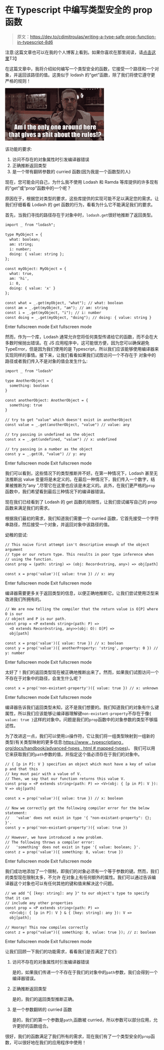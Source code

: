 # 在 Typescript 中编写类型安全的 prop 函数

> 原文：<https://dev.to/cdimitroulas/writing-a-type-safe-prop-function-in-typescript-8d6>

注意:这篇文章也可以在我的个人博客上看到。如果你喜欢在那里阅读，请[点击这里](https://blog.cdimitroulas.com/posts/2019-03-16-type-safe-prop-func-ts.html)T3】

在这篇文章中，我将介绍如何编写一个类型安全的函数，它接受一个路径和一个对象，并返回该路径的值。这类似于 lodash 的“get”函数，除了我们将使它遵守更严格的规则！

[![gif-about-rules](img/058c92082c60294b5fde6cc182781694.png)](https://i.giphy.com/media/ma4msCmcHpAoBLU6hl/giphy.gif)

该功能的要求:

1.  访问不存在的对象属性时引发编译器错误
2.  正确推断返回类型
3.  是一个带有翻转参数的 curried 函数(因为我是一个函数型的人)

现在，您可能会问自己，为什么我不使用 Lodash 和 Ramda 等库提供的许多现有的“get”或“prop”函数中的一个呢？

原因在于，根据您对类型的要求，这些库提供的实现可能不足以满足您的需求。让我们仔细看看 Lodash 的 get 函数的行为，看看为什么它不能满足我们的要求。

首先，当我们寻找的路径存在于对象中时，`lodash.get`很好地推断了返回类型。

```
import _ from "lodash";

type MyObject = {
  what: boolean;
  am: string;
  i: number;
  doing: { value: string };
};

const myObject: MyObject = {
  what: true,
  am: 'hi',
  i: 0,
  doing: { value: 'x' }
};

const what = _.get(myObject, "what"); // what: boolean
const am = _.get(myObject, "am"); // am: string
const i = _.get(myObject, "i"); // i: number
const doing = _.get(myObject, "doing"); // doing: { value: string } 
```

Enter fullscreen mode Exit fullscreen mode

然而，作为一个库，Lodash 通常允许您将任何类型传递给它的函数，而不会在大多数时候抛出错误。在 JS 应用程序中，这可能很方便，因为您可以确保避免 TypeError，但是因为我们使用的是 Typescript，所以我们应该能够使用编译器来实现同样的事情。接下来，让我们看看如果我们试图访问一个不存在于
对象中的路径或者我们传入不是对象的值会发生什么:

```
import _ from "lodash"

type AnotherObject = {
  something: boolean
}

const anotherObject: AnotherObject = {
  something: true
}

// try to get "value" which doesn't exist in anotherObject
const value = _.get(anotherObject, "value") // value: any

// try passing in undefined as the object
const x = _.get(undefined, "value") // x: undefined

// try passing in a number as the object
const y = _.get(0, "value") // y: any 
```

Enter fullscreen mode Exit fullscreen mode

我们可以看到，这些情况下的类型推断并不好。在第一种情况下，Lodash 甚至无法推断出 value 变量将是未定义的。在最后一种情况下，我们传入一个数字，结果被推断为“any ”,尽管它在这里也应该是未定义的。此外，在我们更严格的`prop`函数中，我们希望看到最后三种情况下的编译器错误。

现在我们已经看到了 Lodash 的 get 函数的局限性，让我们尝试编写自己的 prop 函数来满足我们的需求。

根据我们最初的需求，我们知道我们需要一个 curried 函数，它首先接受一个字符串路径，然后接受一个对象，并返回对象中该路径的值。

幼稚的尝试:

```
// This naive first attempt isn't descriptive enough of the object argument
// type or our return type. This results in poor type inference when
// using the function. 
const prop = (path: string) => (obj: Record<string, any>) => obj[path]

const x = prop('value')({ value: true }) // x: any 
```

Enter fullscreen mode Exit fullscreen mode

编译器需要更多关于返回类型的信息，以便正确地推断它。让我们尝试使用泛型来改进我们所拥有的。

```
// We are now telling the compiler that the return value is O[P] where O is our
// object and P is our path.
const prop = <P extends string>(path: P) =>
  <O extends Record<string, any>>(obj: O): O[P] =>
  obj[path]

const x = prop('value')({ value: true }) // x: boolean
const y = prop('value')({ anotherProperty: 'string', property: 0 }) // y: number 
```

Enter fullscreen mode Exit fullscreen mode

太好了！我们的返回类型现在被正确地推断出来了。然而，如果我们试图访问一个不存在于对象中的路径，会发生什么呢？

```
const x = prop('non-existant-property')({ value: true }) // x: unknown 
```

Enter fullscreen mode Exit fullscreen mode

编译器告诉我们返回类型未知，这不是我们想要的。我们知道我们的对象有什么键属性，所以我们应该能够让编译器理解键`non-existant-property`不存在于像`{ value: true }`这样的对象中。问题是我们的`prop`函数中的对象参数的类型不够描述性。

为了改进这一点，我们可以使用`in`操作符，它让我们将一组类型映射到一组新的类型(有关类型映射的更多信息:[https://www . typescriptlang . org/docs/handbook/advanced-types . html # mapped-types](https://www.typescriptlang.org/docs/handbook/advanced-types.html#mapped-types))。
我们可以用它来获取我们的`path`参数的值，并指定这个值必须存在于我们的对象中。

```
// { [p in P]: V } specifies an object which must have a key of value p and that this
// key must pair with a value of V.
// Then, we say that our function returns this value V.
const prop = <P extends string>(path: P) => <V>(obj: { [p in P]: V }): V => obj[path]

const x = prop('value')({ value: true }) // x: boolean

// Now we correctly get the following compiler error for the below statement:
//   'value' does not exist in type '{ "non-existant-property": {}; }'.
const y = prop('non-existant-property')({ value: true })

// However, we have introduced a new problem.
// The following throws a compiler error:
//   'something' does not exist in type '{ value: boolean; }'.
const z = prop('value')({ something: 0, value: true }) 
```

Enter fullscreen mode Exit fullscreen mode

我们成功地添加了一个限制，即我们的对象必须有一个等于参数的键。然而，我们的类型现在限制太多，不允许
在对象上有任何额外的属性。我们可以通过告诉编译器这个对象也可以有任何其他的键和值来解决这个问题。

```
// we add "{ [key: string]: any }" to our object's type to specify that it can
// include any other properties
const prop = <P extends string>(path: P) =>
  <V>(obj: { [p in P]: V } & { [key: string]: any }): V =>
  obj[path];

// Hooray! This now compiles correctly
const z = prop("value")({ something: 0, value: true }); // z: boolean 
```

Enter fullscreen mode Exit fullscreen mode

让我们回顾一下我们的功能需求，看看我们是否满足了它们:

1.  访问不存在的对象属性时引发编译器错误

    是的，如果我们传递一个不存在于我们的对象中的`path`参数，我们会得到一个编译器错误。

2.  正确推断返回类型

    是的，我们的返回类型推断正确。

3.  是一个参数翻转的 curried 函数

    是的，我们的第一个参数是`path`,函数被 curried，所以参数可以部分应用，允许更好的函数组合。

很好，我们的函数满足了我们所有的需求，现在我们有了一个类型安全的`prop`函数，可以很好地在我们的应用程序中使用！
